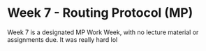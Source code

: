 # Week 7 - Routing Protocol (MP)

Week 7 is a designated MP Work Week, with no lecture material or assignments due. It was really hard lol